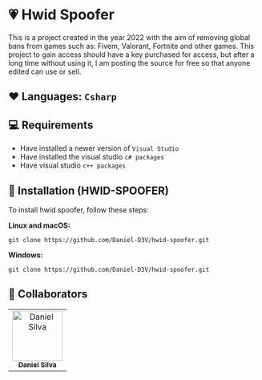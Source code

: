 # 💗 Hwid Spoofer
This is a project created in the year 2022 with the aim of removing global bans from games such as: Fivem, Valorant, Fortnite and other games. This project to gain access should have a key purchased for access, but after a long time without using it, I am posting the source for free so that anyone edited can use or sell.

## **❤️ Languages:** `Csharp`

## 💻 Requirements

* Have installed a newer version of `Visual Studio`
* Have installed the visual studio `c# packages`
* Have visual studio `c++ packages`

## 🚀 Installation (HWID-SPOOFER)

To install hwid spoofer, follow these steps:

**Linux and macOS:**
```
git clone https://github.com/Daniel-D3V/hwid-spoofer.git
```

**Windows:**
```
git clone https://github.com/Daniel-D3V/hwid-spoofer.git
```

## 🤝 Collaborators
<table>
  <tr>
    <td align="center">
      <a href="https://github.com/Daniel-D3V">
        <img src="https://avatars.githubusercontent.com/u/103064271?v=4" width="100px;" alt="Daniel Silva"/><br>
        <sub>
          <b>Daniel Silva</b>
        </sub>
      </a>
    </td>
  </tr>
</table>
